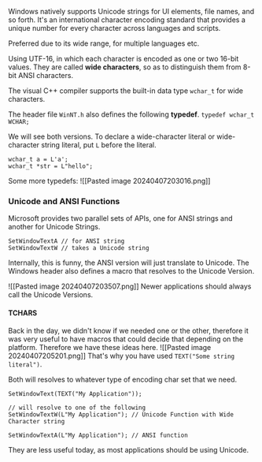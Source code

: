 Windows natively supports Unicode strings for UI elements, file names, and so forth. 
It's an international character encoding standard that provides a unique number for every character across languages and scripts. 

Preferred due to its wide range, for multiple languages etc. 

Using UTF-16, in which each character is encoded as one or two 16-bit values. 
They are called **wide characters**, so as to distinguish them from 8-bit ANSI characters. 

The visual C++ compiler supports the built-in data type `wchar_t` for wide characters. 

The header file `WinNT.h` also defines the following **typedef**. 
`typedef wchar_t WCHAR;`

We will see both versions. To declare a wide-character literal or wide-character string literal, put `L` before the literal. 
```
wchar_t a = L'a';
wchar_t *str = L"hello";
```

Some more typedefs: 
![[Pasted image 20240407203016.png]]

### Unicode and ANSI Functions
Microsoft provides two parallel sets of APIs, one for ANSI strings and another for Unicode Strings. 
```
SetWindowTextA // for ANSI string
SetWindowTextW // takes a Unicode string
```

Internally, this is funny, the ANSI version will just translate to Unicode. 
The Windows header also defines a macro that resolves to the Unicode Version. 

![[Pasted image 20240407203507.png]]
Newer applications should always call the Unicode Versions. 

#### TCHARS
Back in the day, we didn't know if we needed one or the other, therefore it was very useful to have macros that could decide that depending on the platform. 
Therefore we have these ideas here. 
![[Pasted image 20240407205201.png]]
That's why you have used `TEXT("Some string literal")`. 

Both will resolves to whatever type of encoding char set that we need. 
```
SetWindowText(TEXT("My Application")); 

// will resolve to one of the following
SetWindowTextW(L"My Application"); // Unicode Function with Wide Character string

SetWindowTextA(L"My Application"); // ANSI function
```

They are less useful today, as most applications should be using Unicode. 

